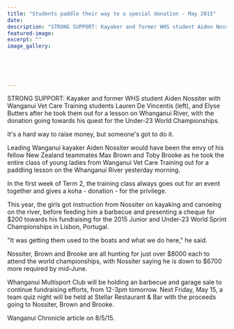 ```yaml
---
title: "Students paddle their way to a special donation - May 2015"
date: 
description: "STRONG SUPPORT: Kayaker and former WHS student Aiden Nossiter with Vet Care Training students after he took them out for a lesson on Whanganui River, with the donation going towards his quest..."
featured-image: 
excerpt: ""
image_gallery:
    
    
    
    
    
---
```


<p><span>STRONG SUPPORT: Kayaker and former WHS student Aiden Nossiter with Wanganui Vet Care Training students Lauren De Vincentis (left), and Elyse Butters after he took them out for a lesson on Whanganui River, with the donation going towards his quest for the Under-23 World Championships.</span></p>
<p>It's a hard way to raise money, but someone's got to do it.</p>
<p>Leading Wanganui kayaker Aiden Nossiter would have been the envy of his fellow New Zealand teammates Max Brown and Toby Brooke as he took the entire class of young ladies from Wanganui Vet Care Training out for a paddling lesson on the Whanganui River yesterday morning.</p>
<p>In the first week of Term 2, the training class always goes out for an event together and gives a koha - donation - for the privilege.</p>
<p>This year, the girls got instruction from Nossiter on kayaking and canoeing on the river, before feeding him a barbecue and presenting a cheque for $200 towards his fundraising for the 2015 Junior and Under-23 World Sprint Championships in Lisbon, Portugal.</p>
<p>"It was getting them used to the boats and what we do here," he said.</p>
<p>Nossiter, Brown and Brooke are all hunting for just over $8000 each to attend the world championships, with Nossiter saying he is down to $6700 more required by mid-June.</p>
<p>Whanganui Multisport Club will be holding an barbecue and garage sale to continue fundraising efforts, from 12-3pm tomorrow. Next Friday, May 15, a team quiz night will be held at Stellar Restaurant &amp; Bar with the proceeds going to Nossiter, Brown and Brooke.</p>
<p>Wanganui Chronicle article on 8/5/15.</p>

